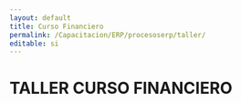 ```yaml
---
layout: default
title: Curso Financiero
permalink: /Capacitacion/ERP/procesoserp/taller/
editable: si
---
```


# TALLER CURSO FINANCIERO


